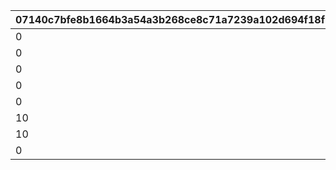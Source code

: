 |07140c7bfe8b1664b3a54a3b268ce8c71a7239a102d694f18f189fcec0164958|cdc6a4e6433e1ff4fdae155e44322fc1245e02c19bb74f9bf3cab4769935d984|95659687617d73da777b71e8d3a22c39a946d72bc5d1a6522f305eb017c5a02f|0488422d4ac4e3870c9385f55c33734464cb857f5fe1c7de40aa7426ad0d6bca|35e2df857668c0d91d7f1d7b5e488acc734c7710299a1980e8a2a0ae2c58755c|87f8f6c9fd72da691f971c7027b4ff41512194598faf9418515c933f332fe966|9bc522b67ca7dcaa60c27ae2ce21435f9bad3d0b8dcfbd63ad26e9644fa849f6|f9fd46d4611a4bf28eaf1c980a3c0410963c3726a7a5ff6ebcab1fc4392ddd26|3454d796ec8f53cee59fae1189b76fd4bc2dac289e0f2f0c81b72893aeb0a841|b832bd49ba479d65e28c520bb5798b191078e13eeb1f412b4dc8ea37a672a63d|1197757b7ae4c7c4426f5d3211bc7b8113fba0d9c563092490c669592b242d1a|2b495c44659468c6574347f10fd824d42fc6bbf945eb281a8016e6ec4ddd7db0|5a43f89c29725a46d2e604d4582f21074ac19f2f316c9f78f5fbd343056753d0|46c4fdb85d586b35130746a090def6527f2fb98390fb2a9fcc8f75f28b190bb3|6854c4167648a496d30508be0d1a05351cbd13b5a02ac1b52aa62fc97dc004d3|d32ed878c8b6964551c4c1ca863852bb4d480d4a4677e6d92417a051ad8b2f31|
| --- | --- | --- | --- | --- | --- | --- | --- | --- | --- | --- | --- | --- | --- | --- | --- |
|0|0|0|62001|111001|0|0|0|0|0|0|75|0|2|0|0|
|0|0|0|91002|111011|0|0|0|0|0|0|30|0|8|0|0|
|0|0|0|91002|111012|5|0|0|90005|0|0|30|0|8|0|2|
|0|0|0|62001|112001|0|0|0|0|0|0|150|0|2|0|0|
|0|0|0|91002|112011|10|0|0|90005|0|0|60|0|8|0|2|
|10|0|23001|91002|113001|400|2|2|62001|50|90005|200|0|8|0|2|
|10|0|25021|91002|114001|500|2|2|62001|500|90005|200|0|8|0|2|
|0|0|0|91002|115001|0|0|0|0|0|0|500|0|8|0|0|